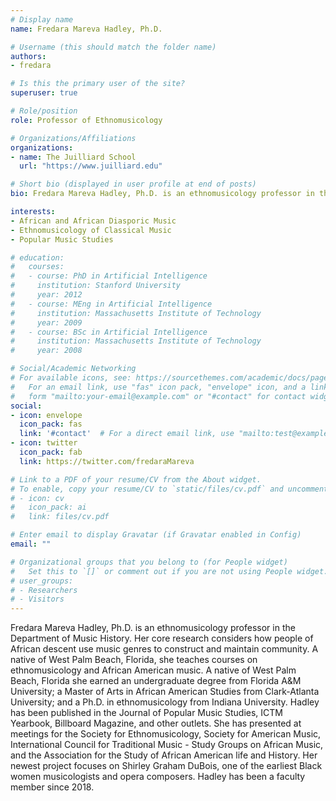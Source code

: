 ```yaml
---
# Display name
name: Fredara Mareva Hadley, Ph.D.

# Username (this should match the folder name)
authors:
- fredara

# Is this the primary user of the site?
superuser: true

# Role/position
role: Professor of Ethnomusicology

# Organizations/Affiliations
organizations:
- name: The Juilliard School
  url: "https://www.juilliard.edu"

# Short bio (displayed in user profile at end of posts)
bio: Fredara Mareva Hadley, Ph.D. is an ethnomusicology professor in the Department of Music History.

interests:
- African and African Diasporic Music
- Ethnomusicology of Classical Music
- Popular Music Studies

# education:
#   courses:
#   - course: PhD in Artificial Intelligence
#     institution: Stanford University
#     year: 2012
#   - course: MEng in Artificial Intelligence
#     institution: Massachusetts Institute of Technology
#     year: 2009
#   - course: BSc in Artificial Intelligence
#     institution: Massachusetts Institute of Technology
#     year: 2008

# Social/Academic Networking
# For available icons, see: https://sourcethemes.com/academic/docs/page-builder/#icons
#   For an email link, use "fas" icon pack, "envelope" icon, and a link in the
#   form "mailto:your-email@example.com" or "#contact" for contact widget.
social:
- icon: envelope
  icon_pack: fas
  link: '#contact'  # For a direct email link, use "mailto:test@example.org".
- icon: twitter
  icon_pack: fab
  link: https://twitter.com/fredaraMareva

# Link to a PDF of your resume/CV from the About widget.
# To enable, copy your resume/CV to `static/files/cv.pdf` and uncomment the lines below.
# - icon: cv
#   icon_pack: ai
#   link: files/cv.pdf

# Enter email to display Gravatar (if Gravatar enabled in Config)
email: ""

# Organizational groups that you belong to (for People widget)
#   Set this to `[]` or comment out if you are not using People widget.
# user_groups:
# - Researchers
# - Visitors
---
```


Fredara Mareva Hadley, Ph.D. is an ethnomusicology professor in the Department of Music History. Her core research considers how people of African descent use music genres to construct and maintain community. A native of West Palm Beach, Florida, she teaches courses on ethnomusicology and African American music. A native of West Palm Beach, Florida she earned an undergraduate degree from Florida A&M University; a Master of Arts in African American Studies from Clark-Atlanta University; and a Ph.D. in ethnomusicology from Indiana University. Hadley has been published in the Journal of Popular Music Studies, ICTM Yearbook, Billboard Magazine, and other outlets. She has presented at meetings for the Society for Ethnomusicology, Society for American Music, International Council for Traditional Music - Study Groups on African Music, and the Association for the Study of African American life and History. Her newest project focuses on Shirley Graham DuBois, one of the earliest Black women musicologists and opera composers. Hadley has been a faculty member since 2018.
